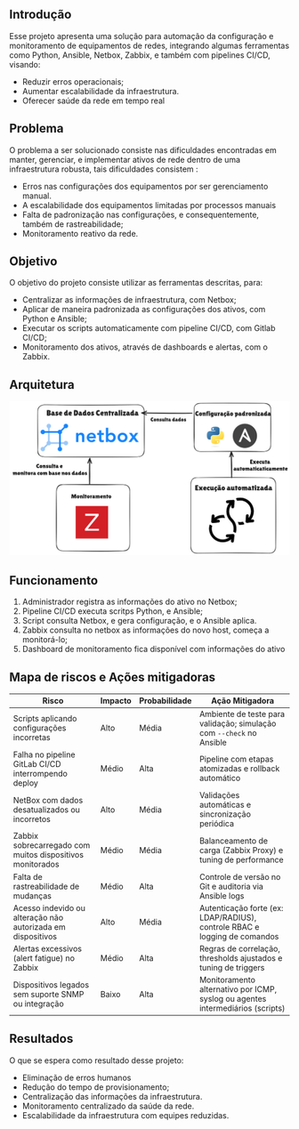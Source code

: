 ## Introdução
Esse projeto apresenta uma solução para automação da configuração e monitoramento de equipamentos de redes, integrando algumas ferramentas como Python, Ansible, Netbox, Zabbix, e também com pipelines CI/CD, visando:
- Reduzir erros operacionais;
- Aumentar escalabilidade da infraestrutura.
- Oferecer saúde da rede em tempo real 

## Problema
O problema a ser solucionado consiste nas dificuldades encontradas em  manter, gerenciar, e implementar ativos de rede dentro de uma infraestrutura robusta, tais dificuldades consistem :
- Erros nas configurações dos equipamentos por ser gerenciamento manual.
- A escalabilidade dos equipamentos limitadas por processos manuais
- Falta de padronização nas configurações, e consequentemente, também de rastreabilidade;
- Monitoramento reativo da rede.
## Objetivo
O objetivo do projeto consiste utilizar as ferramentas descritas, para:
- Centralizar as informações de infraestrutura, com Netbox;
- Aplicar de maneira padronizada as configurações dos ativos, com Python e Ansible;
- Executar os scripts automaticamente com pipeline CI/CD, com Gitlab CI/CD;
- Monitoramento dos ativos, através de dashboards e alertas, com o Zabbix. 

## Arquitetura
![Arquitetura do Sistema](../images/Pasted-image-20250715133028.png)

## Funcionamento
1) Administrador registra as informações do ativo no Netbox;
2) Pipeline CI/CD executa scritps Python, e Ansible;
3) Script consulta Netbox, e gera configuração, e o Ansible aplica.
4) Zabbix consulta no netbox as informações do novo host, começa a monitorá-lo;
5) Dashboard de monitoramento fica disponível com informações do ativo
## Mapa de riscos e Ações mitigadoras
| **Risco**                                                   | **Impacto** | **Probabilidade** | **Ação Mitigadora**                                                            |
| ----------------------------------------------------------- | ----------- | ----------------- | ------------------------------------------------------------------------------ |
| Scripts aplicando configurações incorretas                  | Alto        | Média             | Ambiente de teste para validação; simulação com `--check` no Ansible           |
| Falha no pipeline GitLab CI/CD interrompendo deploy         | Médio       | Alta              | Pipeline com etapas atomizadas e rollback automático                           |
| NetBox com dados desatualizados ou incorretos               | Alto        | Média             | Validações automáticas e sincronização periódica                               |
| Zabbix sobrecarregado com muitos dispositivos monitorados   | Médio       | Média             | Balanceamento de carga (Zabbix Proxy) e tuning de performance                  |
| Falta de rastreabilidade de mudanças                        | Médio       | Alta              | Controle de versão no Git e auditoria via Ansible logs                         |
| Acesso indevido ou alteração não autorizada em dispositivos | Alto        | Média             | Autenticação forte (ex: LDAP/RADIUS), controle RBAC e logging de comandos      |
| Alertas excessivos (alert fatigue) no Zabbix                | Médio       | Alta              | Regras de correlação, thresholds ajustados e tuning de triggers                |
| Dispositivos legados sem suporte SNMP ou integração         | Baixo       | Alta              | Monitoramento alternativo por ICMP, syslog ou agentes intermediários (scripts) |
## Resultados 
O que se espera como resultado desse projeto:
- Eliminação de erros humanos
- Redução do tempo de provisionamento;
- Centralização das informações da infraestrutura.
- Monitoramento centralizado da saúde da rede. 
- Escalabilidade da infraestrutura com equipes reduzidas. 


